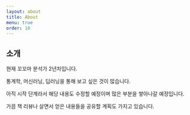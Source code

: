 ```yaml
---
layout: about
title: About
menu: true
order: 10
---
```


## 소개

현재 꼬꼬마 분석가 2년차입니다.

통계학, 머신러닝, 딥러닝을 통해 보고 싶은 것이 많습니다.

아직 시작 단계라서 해당 내용도 수정할 예정이며 많은 부분을 쌓아나갈 예정입니다.

가끔 책 리뷰나 살면서 얻은 내용들을 공유할 계획도 가지고 있습니다.
